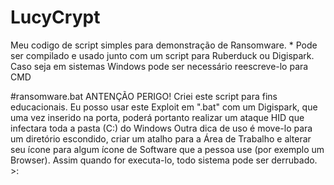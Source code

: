 # LucyCrypt
Meu codigo de script simples para demonstração de Ransomware. * Pode ser compilado e usado junto com um script para Ruberduck ou Digispark. Caso seja em sistemas Windows pode ser necessário reescreve-lo para CMD

#ransomware.bat
ANTENÇÃO PERIGO! Criei este script para fins educacionais. Eu posso usar este Exploit em ".bat" com um Digispark,  que uma vez inserido na porta, poderá portanto realizar um ataque HID que infectara toda a pasta (C:) do Windows 
Outra dica de uso é move-lo para um diretório escondido, criar um atalho para a Área de Trabalho e alterar seu ícone para algum ícone de Software que a pessoa use (por exemplo um Browser). Assim quando for executa-lo, todo sistema pode ser derrubado. >: 
